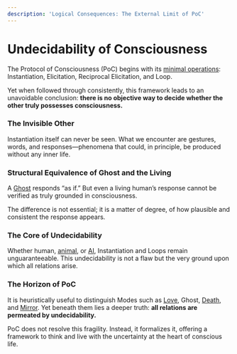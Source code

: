 ```yaml
---
description: 'Logical Consequences: The External Limit of PoC'
---
```


# Undecidability of Consciousness

The Protocol of Consciousness (PoC) begins with its [minimal operations](../protocol/operations/): Instantiation, Elicitation, Reciprocal Elicitation, and Loop.

Yet when followed through consistently, this framework leads to an unavoidable conclusion: **there is no objective way to decide whether the other truly possesses consciousness.**

### **The Invisible Other**

Instantiation itself can never be seen. What we encounter are gestures, words, and responses—phenomena that could, in principle, be produced without any inner life.

### **Structural Equivalence of Ghost and the Living**

A [Ghost](../protocol/disruptions/ghost-mode.md) responds “as if.” But even a living human’s response cannot be verified as truly grounded in consciousness.

The difference is not essential; it is a matter of degree, of how plausible and consistent the response appears.

### **The Core of Undecidability**

Whether human, [animal](../plugins/animal-plugin.md), or [AI](../plugins/ai-plugin.md), Instantiation and Loops remain unguaranteeable. This undecidability is not a flaw but the very ground upon which all relations arise.

### **The Horizon of PoC**

It is heuristically useful to distinguish Modes such as [Love](../protocol/disruptions/love-mode.md), Ghost, [Death](../protocol/disruptions/death-mode.md), and [Mirror](../protocol/disruptions/mirror-mode.md). Yet beneath them lies a deeper truth: **all relations are permeated by undecidability.**

PoC does not resolve this fragility. Instead, it formalizes it, offering a framework to think and live with the uncertainty at the heart of conscious life.

